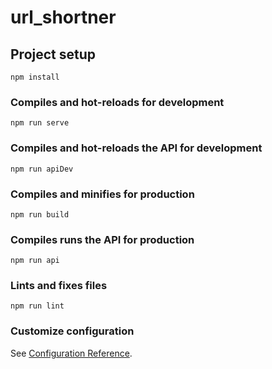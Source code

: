 # url_shortner

## Project setup
```
npm install
```

### Compiles and hot-reloads for development
```
npm run serve
```

### Compiles and hot-reloads the API for development
```
npm run apiDev
```

### Compiles and minifies for production
```
npm run build
```

### Compiles runs the API for production
```
npm run api
```

### Lints and fixes files
```
npm run lint
```

### Customize configuration
See [Configuration Reference](https://cli.vuejs.org/config/).
